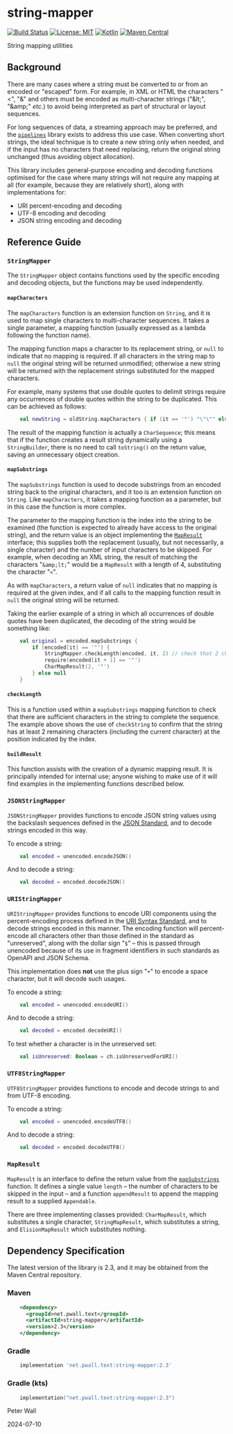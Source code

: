 # string-mapper

[![Build Status](https://github.com/pwall567/string-mapper/actions/workflows/build.yml/badge.svg)](https://github.com/pwall567/string-mapper/actions/workflows/build.yml)
[![License: MIT](https://img.shields.io/badge/License-MIT-yellow.svg)](https://opensource.org/licenses/MIT)
[![Kotlin](https://img.shields.io/static/v1?label=Kotlin&message=v1.9.24&color=7f52ff&logo=kotlin&logoColor=7f52ff)](https://github.com/JetBrains/kotlin/releases/tag/v1.9.24)
[![Maven Central](https://img.shields.io/maven-central/v/net.pwall.text/string-mapper?label=Maven%20Central)](https://search.maven.org/search?q=g:%22net.pwall.text%22%20AND%20a:%22string-mapper%22)

String mapping utilities

## Background

There are many cases where a string must be converted to or from an encoded or "escaped" form.
For example, in XML or HTML the characters "&lt;", "&amp;" and others must be encoded as multi-character strings
("&amp;lt;", "&amp;amp;" _etc._) to avoid being interpreted as part of structural or layout sequences.

For long sequences of data, a streaming approach may be preferred, and the
[`pipelines`](https://github.com/pwall567/pipelines) library exists to address this use case.
When converting short strings, the ideal technique is to create a new string only when needed, and if the input has no
characters that need replacing, return the original string unchanged (thus avoiding object allocation).

This library includes general-purpose encoding and decoding functions optimised for the case where many strings will not
require any mapping at all (for example, because they are relatively short), along with implementations for:

- URI percent-encoding and decoding
- UTF-8 encoding and decoding
- JSON string encoding and decoding

## Reference Guide

### `StringMapper`

The `StringMapper` object contains functions used by the specific encoding and decoding objects, but the functions may
be used independently.

#### `mapCharacters`

The `mapCharacters` function is an extension function on `String`, and it is used to map single characters to
multi-character sequences.
It takes a single parameter, a mapping function (usually expressed as a lambda following the function name).

The mapping function maps a character to its replacement string, or `null` to indicate that no mapping is required.
If all characters in the string map to `null` the original string will be returned unmodified; otherwise a new string
will be returned with the replacement strings substituted for the mapped characters.

For example, many systems that use double quotes to delimit strings require any occurrences of double quotes within the
string to be duplicated.
This can be achieved as follows:
```kotlin
    val newString = oldString.mapCharacters { if (it == '"') "\"\"" else null }
```

The result of the mapping function is actually a `CharSequence`; this means that if the function creates a result string
dynamically using a `StringBuilder`, there is no need to call `toString()` on the return value, saving an unnecessary
object creation.

#### `mapSubstrings`

The `mapSubstrings` function is used to decode substrings from an encoded string back to the original characters, and it
too is an extension function on `String`.
Like `mapCharacters`, it takes a mapping function as a parameter, but in this case the function is more complex.

The parameter to the mapping function is the index into the string to be examined (the function is expected to already
have access to the original string), and the return value is an object implementing the [`MapResult`](#mapresult)
interface; this supplies both the replacement (usually, but not necessarily, a single character) and the number of input
characters to be skipped.
For example, when decoding an XML string, the result of matching the characters "`&amp;lt;`" would be a `MapResult` with
a length of 4, substituting the character "`<`".

As with `mapCharacters`, a return value of `null` indicates that no mapping is required at the given index, and if all
calls to the mapping function result in `null` the original string will be returned.

Taking the earlier example of a string in which all occurrences of double quotes have been duplicated, the decoding of
the string would be something like:
```kotlin
    val original = encoded.mapSubstrings {
        if (encoded[it] == '"') {
            StringMapper.checkLength(encoded, it, 2) // check that 2 characters are available
            require(encoded[it + 1] == '"')
            CharMapResult(2, '"')
        } else null
    }
```

#### `checkLength`

This is a function used within a `mapSubstrings` mapping function to check that there are sufficient characters in the
string to complete the sequence.
The example above shows the use of `checkString` to confirm that the string has at least 2 remaining characters
(including the current character) at the position indicated by the index.

#### `buildResult`

This function assists with the creation of a dynamic mapping result.
It is principally intended for internal use; anyone wishing to make use of it will find examples in the implementing
functions described below.

### `JSONStringMapper`

`JSONStringMapper` provides functions to encode JSON string values using the backslash sequences defined in the
[JSON Standard](https://www.rfc-editor.org/rfc/rfc8259.html#section-7), and to decode strings encoded in this way.

To encode a string:
```kotlin
    val encoded = unencoded.encodeJSON()
```

And to decode a string:
```kotlin
    val decoded = encoded.decodeJSON()
```

### `URIStringMapper`

`URIStringMapper` provides functions to encode URI components using the percent-encoding process defined in the
[URI Syntax Standard](https://www.rfc-editor.org/rfc/rfc3986#section-2), and to decode strings encoded in this manner.
The encoding function will percent-encode all characters other than those defined in the standard as "unreserved", along
with the dollar sign "`$`" &ndash; this is passed through unencoded because of its use in fragment identifiers in such
standards as OpenAPI and JSON Schema.

This implementation does **not** use the plus sign "`+`" to encode a space character, but it will decode such usages.

To encode a string:
```kotlin
    val encoded = unencoded.encodeURI()
```

And to decode a string:
```kotlin
    val decoded = encoded.decodeURI()
```

To test whether a character is in the unreserved set:
```kotlin
    val isUnreserved: Boolean = ch.isUnreservedForURI()
```

### `UTF8StringMapper`

`UTF8StringMapper` provides functions to encode and decode strings to and from UTF-8 encoding.

To encode a string:
```kotlin
    val encoded = unencoded.encodeUTF8()
```

And to decode a string:
```kotlin
    val decoded = encoded.decodeUTF8()
```

### `MapResult`

`MapResult` is an interface to define the return value from the [`mapSubstrings`](#mapsubstrings) function.
It defines a single value `length` &ndash; the number of characters to be skipped in the input &ndash; and a function
`appendResult` to append the mapping result to a supplied `Appendable`.

There are three implementing classes provided: `CharMapResult`, which substitutes a single character, `StringMapResult`,
which substitutes a string, and `ElisionMapResult` which substitutes nothing.

## Dependency Specification

The latest version of the library is 2.3, and it may be obtained from the Maven Central repository.

### Maven
```xml
    <dependency>
      <groupId>net.pwall.text</groupId>
      <artifactId>string-mapper</artifactId>
      <version>2.3</version>
    </dependency>
```
### Gradle
```groovy
    implementation 'net.pwall.text:string-mapper:2.3'
```
### Gradle (kts)
```kotlin
    implementation("net.pwall.text:string-mapper:2.3")
```

Peter Wall

2024-07-10
